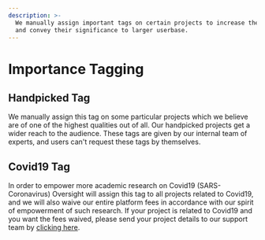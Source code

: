 ```yaml
---
description: >-
  We manually assign important tags on certain projects to increase their reach
  and convey their significance to larger userbase.
---
```


# Importance Tagging

## Handpicked Tag

We manually assign this tag on some particular projects which we believe are of one of the highest qualities out of all. Our handpicked projects get a wider reach to the audience. These tags are given by our internal team of experts, and users can't request these tags by themselves.

## Covid19 Tag <a id="covid19"></a>

In order to empower more academic research on Covid19 \(SARS-Coronavirus\) Oversight will assign this tag to all projects related to Covid19, and we will also waive our entire platform fees in accordance with our spirit of empowerment of such research. If your project is related to Covid19 and you want the fees waived, please send your project details to our support team by [clicking here](https://wa.me/918700523578).

